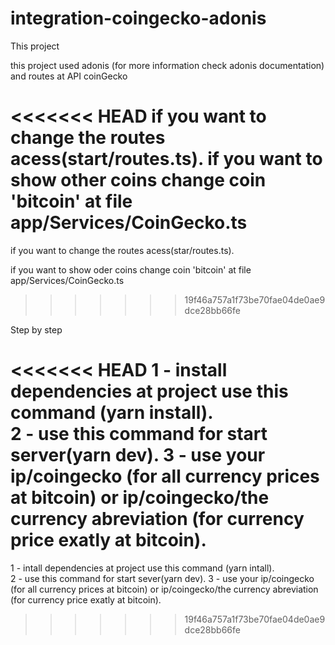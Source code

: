 # integration-coingecko-adonis

This project

this project used adonis (for more information check adonis documentation) and routes at API coinGecko

<<<<<<< HEAD
if you want to change the routes acess(start/routes.ts).
if you want to show other coins change coin 'bitcoin' at file app/Services/CoinGecko.ts
=======
if you want to change the routes acess(star/routes.ts).

if you want to show oder coins change coin 'bitcoin' at file app/Services/CoinGecko.ts
>>>>>>> 19f46a757a1f73be70fae04de0ae9dce28bb66fe


Step by step

<<<<<<< HEAD
1 - install dependencies at project use this command (yarn install).  
2 - use this command for start server(yarn dev).
3 - use your ip/coingecko (for all currency prices at bitcoin) or ip/coingecko/the currency abreviation (for currency price exatly at bitcoin).
=======
1 - intall dependencies at project use this command (yarn intall).  
2 - use this command for start sever(yarn dev).
3 - use your ip/coingecko (for all currency prices at bitcoin) or ip/coingecko/the currency abreviation (for currency price exatly at bitcoin).
>>>>>>> 19f46a757a1f73be70fae04de0ae9dce28bb66fe
